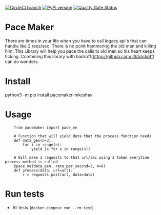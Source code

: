 [![CircleCI branch](https://img.shields.io/circleci/project/github/mkeshav/pace-maker/master.svg)](https://circleci.com/gh/mkeshav/pace-maker/tree/master)
[![PyPI version](https://badge.fury.io/py/pacemaker-mkeshav.svg)](https://badge.fury.io/py/pacemaker-mkeshav)
[![Quality Gate Status](https://sonarcloud.io/api/project_badges/measure?project=mkeshav_pace-maker&metric=alert_status)](https://sonarcloud.io/dashboard?id=mkeshav_pace-maker)

# Pace Maker 
There are times in your life when you have to call legacy api's that can handle like 2 reqs/sec. There is no point hammering the old man and killing him. 
This Library will help you pace the calls to old man so his heart keeps ticking. Combining this library with backoff(https://github.com/litl/backoff) can do wonders.

# Install
python3 -m pip install pacemaker-mkeshav

# Usage
```
    from pacemaker import pace_me

    # Function that will yield data that the process function needs
    def data_gen(n=3):
        for i in range(n):
            yield [x for x in range(n)]

    # Will make 3 requests to that url/sec using 1 token everytime process method is called 
    @pace_me(data_gen, rate_per_second=3, n=6)
    def process(data, url=url):
        r = requests.post(url, data=data)
```
# Run tests
- All tests (`docker-compose run --rm test`)